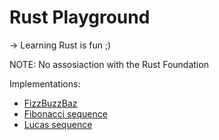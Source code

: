# Rust Playground

-> Learning Rust is fun ;)

NOTE: No assosiaction with the Rust Foundation

Implementations:

- [FizzBuzzBaz](https://github.com/pavlo-skobnikov/rust-playground/blob/main/src/fizzbuzz.rs#L1)
- [Fibonacci sequence](https://github.com/pavlo-skobnikov/rust-playground/blob/main/src/fibonacci.rs#L1)
- [Lucas sequence](https://github.com/pavlo-skobnikov/rust-playground/blob/main/src/fibonacci.rs#L13)
